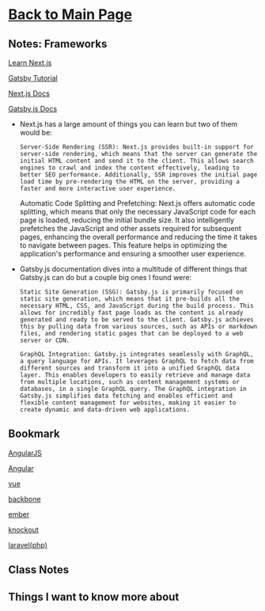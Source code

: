 # [Back to Main Page](https://reecerenninger.github.io/reading-notes/)

## Notes: Frameworks

[Learn Next.js](https://nextjs.org/learn/basics/getting-started)

[Gatsby Tutorial](https://www.gatsbyjs.org/tutorial/)

[Next.js Docs](https://nextjs.org/docs)

[Gatsby.js Docs](https://www.gatsbyjs.org/docs/)

- Next.js has a large amount of things you can learn but two of them would be:

      Server-Side Rendering (SSR): Next.js provides built-in support for server-side rendering, which means that the server can generate the initial HTML content and send it to the client. This allows search engines to crawl and index the content effectively, leading to better SEO performance. Additionally, SSR improves the initial page load time by pre-rendering the HTML on the server, providing a faster and more interactive user experience.

     Automatic Code Splitting and Prefetching: Next.js offers automatic code splitting, which means that only the necessary JavaScript code for each page is loaded, reducing the initial bundle size. It also intelligently prefetches the JavaScript and other assets required for subsequent pages, enhancing the overall performance and reducing the time it takes to navigate between pages. This feature helps in optimizing the application's performance and ensuring a smoother user experience.

- Gatsby.js documentation dives into a multitude of different things that Gatsby.js can do but a couple big ones I found were:

      Static Site Generation (SSG): Gatsby.js is primarily focused on static site generation, which means that it pre-builds all the necessary HTML, CSS, and JavaScript during the build process. This allows for incredibly fast page loads as the content is already generated and ready to be served to the client. Gatsby.js achieves this by pulling data from various sources, such as APIs or markdown files, and rendering static pages that can be deployed to a web server or CDN.

      GraphQL Integration: Gatsby.js integrates seamlessly with GraphQL, a query language for APIs. It leverages GraphQL to fetch data from different sources and transform it into a unified GraphQL data layer. This enables developers to easily retrieve and manage data from multiple locations, such as content management systems or databases, in a single GraphQL query. The GraphQL integration in Gatsby.js simplifies data fetching and enables efficient and flexible content management for websites, making it easier to create dynamic and data-driven web applications.

## Bookmark

[AngularJS](https://angularjs.org/)

[Angular](https://angular.io/)

[vue](https://vuejs.org/)

[backbone](http://backbonejs.org/)

[ember](https://www.emberjs.com/)

[knockout](https://knockoutjs.com/)

[laravel(php)](https://laravel.com/)

## Class Notes

## Things I want to know more about
